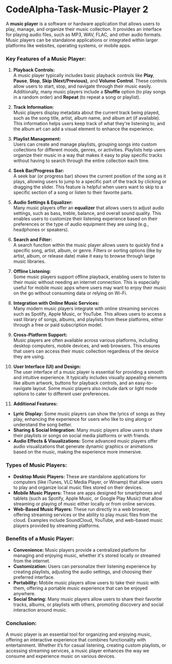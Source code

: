 # CodeAlpha-Task-Music-Player 2
A **music player** is a software or hardware application that allows users to play, manage, and organize their music collection. It provides an interface for playing audio files, such as MP3, WAV, FLAC, and other audio formats. Music players can be standalone applications or integrated within larger platforms like websites, operating systems, or mobile apps.

### Key Features of a Music Player:

1. **Playback Controls:**  
   A music player typically includes basic playback controls like **Play**, **Pause**, **Stop**, **Skip (Next/Previous)**, and **Volume Control**. These controls allow users to start, stop, and navigate through their music easily. Additionally, many music players include a **Shuffle** option (to play songs in a random order) and **Repeat** (to repeat a song or playlist).

2. **Track Information:**  
   Music players display metadata about the current track being played, such as the song title, artist, album name, and album art (if available). This information helps users keep track of what they're listening to, and the album art can add a visual element to enhance the experience.

3. **Playlist Management:**  
   Users can create and manage playlists, grouping songs into custom collections for different moods, genres, or activities. Playlists help users organize their music in a way that makes it easy to play specific tracks without having to search through the entire collection each time.

4. **Seek Bar/Progress Bar:**  
   A seek bar (or progress bar) shows the current position of the song as it plays, allowing users to jump to a specific part of the track by clicking or dragging the slider. This feature is helpful when users want to skip to a specific section of a song or listen to their favorite parts.

5. **Audio Settings & Equalizer:**  
   Many music players offer an **equalizer** that allows users to adjust audio settings, such as bass, treble, balance, and overall sound quality. This enables users to customize their listening experience based on their preferences or the type of audio equipment they are using (e.g., headphones or speakers).

6. **Search and Filter:**  
   A search function within the music player allows users to quickly find a specific song, artist, album, or genre. Filters or sorting options (like by artist, album, or release date) make it easy to browse through large music libraries.

7. **Offline Listening:**  
   Some music players support offline playback, enabling users to listen to their music without needing an internet connection. This is especially useful for mobile music apps where users may want to enjoy their music on the go without consuming data or relying on Wi-Fi.

8. **Integration with Online Music Services:**  
   Many modern music players integrate with online streaming services such as Spotify, Apple Music, or YouTube. This allows users to access a vast library of songs, albums, and playlists from these platforms, either through a free or paid subscription model.

9. **Cross-Platform Support:**  
   Music players are often available across various platforms, including desktop computers, mobile devices, and web browsers. This ensures that users can access their music collection regardless of the device they are using.

10. **User Interface (UI) and Design:**  
   The user interface of a music player is essential for providing a smooth and intuitive experience. It typically includes visually appealing elements like album artwork, buttons for playback controls, and an easy-to-navigate layout. Some music players also include dark or light mode options to cater to different user preferences.

11. **Additional Features:**
   - **Lyric Display:** Some music players can show the lyrics of songs as they play, enhancing the experience for users who like to sing along or understand the song better.
   - **Sharing & Social Integration:** Many music players allow users to share their playlists or songs on social media platforms or with friends.
   - **Audio Effects & Visualizations:** Some advanced music players offer audio visualizations that generate dynamic graphics or animations based on the music, making the experience more immersive.

### Types of Music Players:
- **Desktop Music Players:** These are standalone applications for computers (like iTunes, VLC Media Player, or Winamp) that allow users to play and organize local music files stored on their devices.
- **Mobile Music Players:** These are apps designed for smartphones and tablets (such as Spotify, Apple Music, or Google Play Music) that allow streaming or playing of music either locally or from online services.
- **Web-Based Music Players:** These run directly in a web browser, offering streaming services or the ability to play music files from the cloud. Examples include SoundCloud, YouTube, and web-based music players provided by streaming platforms.
  
### Benefits of a Music Player:
- **Convenience:** Music players provide a centralized platform for managing and enjoying music, whether it's stored locally or streamed from the internet.
- **Customization:** Users can personalize their listening experience by creating playlists, adjusting the audio settings, and choosing their preferred interface.
- **Portability:** Mobile music players allow users to take their music with them, offering a portable music experience that can be enjoyed anywhere.
- **Social Sharing:** Many music players allow users to share their favorite tracks, albums, or playlists with others, promoting discovery and social interaction around music.

### Conclusion:
A music player is an essential tool for organizing and enjoying music, offering an interactive experience that combines functionality with entertainment. Whether it’s for casual listening, creating custom playlists, or accessing streaming services, a music player enhances the way we consume and experience music on various devices.
